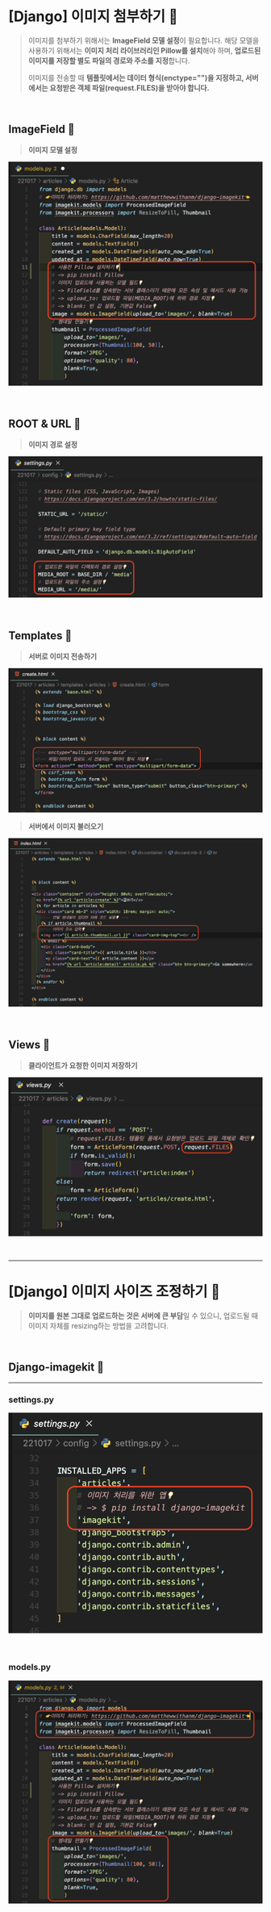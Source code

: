 # [Django] 이미지 첨부하기 📝

> 이미지를 첨부하기 위해서는 **ImageField 모델 설정**이 필요합니다. 해당 모델을 사용하기 위해서는 **이미지 처리 라이브러리인 Pillow를 설치**해야 하며, **업로드된 이미지를 저장할 별도 파일의 경로와 주소를 지정**합니다.
>
> 이미지를 전송할 때 **템플릿에서는 데이터 형식(enctype="")을 지정하고, 서버에서는 요청받은 객체 파일(request.FILES)을 받아야 합니다.**

<br />

## **ImageField 📒**

> **이미지 모델 설정**

![](./img/image-01.png)

<br />

## **ROOT & URL 📙**

> **이미지 경로 설정**

![](./img/image-02.png)

<br />

## **Templates 📘**

> **서버로 이미지 전송하기**

![](./img/image-03.png)

> **서버에서 이미지 불러오기**

![](./img/image-05.png)

<br />

## **Views 📕**

> **클라이언트가 요청한 이미지 저장하기**

![](./img/image-04.png)

<br />

---

# [Django] 이미지 사이즈 조정하기 📝

> **이미지를 원본 그대로 업로드하는 것은 서버에 큰 부담**일 수 있으니, 업로드될 때 이미지 자체를 resizing하는 방법을 고려합니다.

<br />

## **Django-imagekit 💭**

---

### **settings.py**

![](./img/image-06.png)

<br />

### **models.py**

![](./img/image-07.png)
